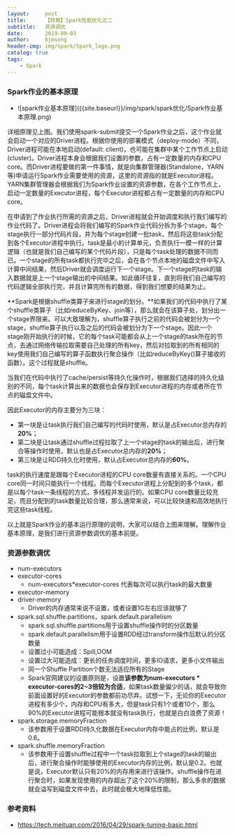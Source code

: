```yaml
---
layout:     post
title:      【转载】Spark性能优化之二
subtitle:   资源调优
date:       2019-09-03
author:     bjmsong
header-img: img/spark/Spark_logo.png
catalog: true
tags:
    - Spark
---
```


> 
<!-- > 感谢[Huxpro](http://qiubaiying.top)提供的博客模板 -->
> 
<!-- > [我的的博客](http://qiubaiying.top) -->


### Spark作业的基本原理

<ul> 
<li markdown="1"> 
![spark作业基本原理]({{site.baseurl}}/img/spark/spark优化/Spark作业基本原理.png) 
</li> 
</ul> 


详细原理见上图。我们使用spark-submit提交一个Spark作业之后，这个作业就会启动一个对应的Driver进程。根据你使用的部署模式（deploy-mode）不同，Driver进程可能在本地启动(default: client)，也可能在集群中某个工作节点上启动(cluster)。Driver进程本身会根据我们设置的参数，占有一定数量的内存和CPU core。而Driver进程要做的第一件事情，就是向集群管理器(Standalone，YARN等)申请运行Spark作业需要使用的资源，这里的资源指的就是Executor进程。YARN集群管理器会根据我们为Spark作业设置的资源参数，在各个工作节点上，启动一定数量的Executor进程，每个Executor进程都占有一定数量的内存和CPU core。

在申请到了作业执行所需的资源之后，Driver进程就会开始调度和执行我们编写的作业代码了。Driver进程会将我们编写的Spark作业代码分拆为多个stage，每个stage执行一部分代码片段，并为每个stage创建一批task，然后将这些task分配到各个Executor进程中执行。task是最小的计算单元，负责执行一模一样的计算逻辑（也就是我们自己编写的某个代码片段），只是每个task处理的数据不同而已。一个stage的所有task都执行完毕之后，会在各个节点本地的磁盘文件中写入计算中间结果，然后Driver就会调度运行下一个stage。下一个stage的task的输入数据就是上一个stage输出的中间结果。如此循环往复，直到将我们自己编写的代码逻辑全部执行完，并且计算完所有的数据，得到我们想要的结果为止。

**Spark是根据shuffle类算子来进行stage的划分。**如果我们的代码中执行了某个shuffle类算子（比如reduceByKey、join等），那么就会在该算子处，划分出一个stage界限来。可以大致理解为，shuffle算子执行之前的代码会被划分为一个stage，shuffle算子执行以及之后的代码会被划分为下一个stage。因此一个stage刚开始执行的时候，它的每个task可能都会从上一个stage的task所在的节点，去通过网络传输拉取需要自己处理的所有key，然后对拉取到的所有相同的key使用我们自己编写的算子函数执行聚合操作（比如reduceByKey()算子接收的函数）。这个过程就是shuffle。

当我们在代码中执行了cache/persist等持久化操作时，根据我们选择的持久化级别的不同，每个task计算出来的数据也会保存到Executor进程的内存或者所在节点的磁盘文件中。

因此Executor的内存主要分为三块：
- 第一块是让task执行我们自己编写的代码时使用，默认是占Executor总内存的**20%**；
- 第二块是让task通过shuffle过程拉取了上一个stage的task的输出后，进行聚合等操作时使用，默认也是占Executor总内存的**20%**；
- 第三块是让RDD持久化时使用，默认占Executor总内存的**60%**。

task的执行速度是跟每个Executor进程的CPU core数量有直接关系的。一个CPU core同一时间只能执行一个线程。而每个Executor进程上分配到的多个task，都是以每个task一条线程的方式，多线程并发运行的。如果CPU core数量比较充足，而且分配到的task数量比较合理，那么通常来说，可以比较快速和高效地执行完这些task线程。

以上就是Spark作业的基本运行原理的说明，大家可以结合上图来理解。理解作业基本原理，是我们进行资源参数调优的基本前提。

### 资源参数调优

- num-executors
- executor-cores
    - num-executors*executor-cores 代表每次可以执行task的最大数量
- executor-memory
- driver-memory
    - Driver的内存通常来说不设置，或者设置1G左右应该就够了
- spark.sql.shuffle.partitions，spark.default.parallelism
    - spark.sql.shuffle.partitions用于设置shuffle操作时的分区数量
    - spark.default.parallelism用于设置RDD经过transform操作后默认的分区数量
    - 设置过小可能造成：Spill,OOM
    - 设置过大可能造成：更长的任务调度时间，更多IO请求，更多小文件输出
    - 同一个Shuffle Partition个数无法适应所有的Stage
    - Spark官网建议的设置原则是，设置**该参数为num-executors * executor-cores的2~3倍较为合适**，如果task数量偏少的话，就会导致你前面设置好的Executor的参数都前功尽弃。试想一下，无论你的Executor进程有多少个，内存和CPU有多大，但是task只有1个或者10个，那么90%的Executor进程可能根本就没有task执行，也就是白白浪费了资源！
- spark.storage.memoryFraction
    - 该参数用于设置RDD持久化数据在Executor内存中能占的比例，默认是0.6。
- spark.shuffle.memoryFraction
    - 该参数用于设置shuffle过程中一个task拉取到上个stage的task的输出后，进行聚合操作时能够使用的Executor内存的比例，默认是0.2。也就是说，Executor默认只有20%的内存用来进行该操作。shuffle操作在进行聚合时，如果发现使用的内存超出了这个20%的限制，那么多余的数据就会溢写到磁盘文件中去，此时就会极大地降低性能。


### 参考资料
- https://tech.meituan.com/2016/04/29/spark-tuning-basic.html
